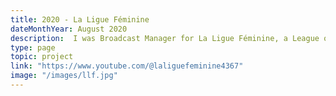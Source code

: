 ```yaml
---
title: 2020 - La Ligue Féminine
dateMonthYear: August 2020
description:  I was Broadcast Manager for La Ligue Féminine, a League of Legends Tournament.
type: page
topic: project
link: "https://www.youtube.com/@laliguefeminine4367"
image: "/images/llf.jpg"
---
```


